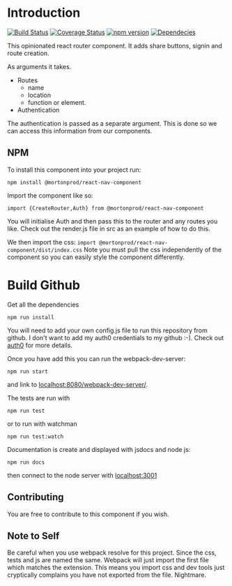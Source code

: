 # Introduction
[![Build Status](https://travis-ci.org/mortonprod/react-nav-component.svg?branch=master)](https://travis-ci.org/mortonprod/react-nav-component)
[![Coverage Status](https://coveralls.io/repos/github/mortonprod/react-nav-component/badge.svg?branch=master)](https://coveralls.io/github/mortonprod/react-nav-component?branch=master)
[![npm version](https://badge.fury.io/js/%40mortonprod%2Freact-nav-component.svg)](https://badge.fury.io/js/%40mortonprod%2Freact-nav-component)
[![Dependecies](https://david-dm.org/mortonprod/react-nav-component.svg)](https://david-dm.org/mortonprod/react-nav-component.svg)

This opinionated react router component. It adds share buttons, signin and route creation. 

As arguments it takes. 

* Routes
    * name
    * location
    * function or element.
* Authentication

The authentication is passed as a separate argument. This is done so we can access this information from
our components. 

## NPM
To install this component into your project run:

`npm install @mortonprod/react-nav-component`

Import the component like so: 

`
import {CreateRouter,Auth} from @mortonprod/react-nav-component
`

You will initialise Auth and then pass this to the router and any routes you like. 
Check out the render.js file in src as an example of how to do this.


We then import the css:
`
import @mortonprod/react-nav-component/dist/index.css
` 
Note you must pull the css independently of the component so you can easily style the component differently.

# Build Github

Get all the dependencies
 
```
npm run install
```

You will need to add your own config.js file to run this repository from github. 
I don't want to add my auth0 credentials to my github :-). Check out [auth0](https://auth0.com/) for more
details.

Once you have add this you can run the webpack-dev-server:

```
npm run start
```

and link to [localhost:8080/webpack-dev-server/](localhost:8080/webpack-dev-server/).


The tests are run with

```
npm run test
```
or to run with watchman

```
npm run test:watch
```

Documentation is create and displayed with jsdocs and node js:

```
npm run docs
```

then connect to the node server with [localhost:3001](https://localhost:3001)

## Contributing

You are free to contribute to this component if you wish.

## Note to Self 

Be careful when you use webpack resolve for this project. Since the css, tests and js are named the same. Webpack
will just import the first file which matches the extension. This means you import css and dev tools just cryptically complains you have not exported from the file. Nightmare.

